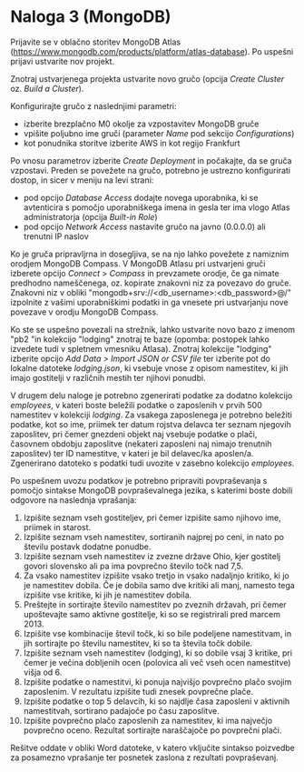 # Naloga 3 (MongoDB)

Prijavite se v oblačno storitev MongoDB Atlas (https://www.mongodb.com/products/platform/atlas-database). Po uspešni prijavi ustvarite nov projekt.

Znotraj ustvarjenega projekta ustvarite novo gručo (opcija _Create Cluster_ oz. _Build a Cluster_).

Konfigurirajte gručo z naslednjimi parametri:
- izberite brezplačno M0 okolje za vzpostavitev MongoDB gruče
- vpišite poljubno ime gruči (parameter _Name_ pod sekcijo _Configurations_)
- kot ponudnika storitve izberite AWS in kot regijo Frankfurt

Po vnosu parametrov izberite _Create Deployment_ in počakajte, da se gruča vzpostavi. Preden se povežete na gručo, potrebno je ustrezno konfigurirati dostop, in sicer v meniju na levi strani:

- pod opcijo _Database Access_ dodajte novega uporabnika, ki se avtenticira s pomočjo uporabniškega imena in gesla ter ima vlogo Atlas administratorja (opcija _Built-in Role_)
- pod opcijo _Network Access_ nastavite gručo na javno (0.0.0.0) ali trenutni IP naslov

Ko je gruča pripravljrna in dosegljiva, se na njo lahko povežete z namiznim orodjem MongoDB Compass. V MongoDB Atlasu pri ustvarjeni gruči izberete opcijo _Connect_ > _Compass_ in prevzamete orodje, če ga nimate predhodno nameščenega, oz. kopirate znakovni niz za povezavo do gruče.
Znakovni niz v obliki "mongodb+srv://<db_username>:<db_password>@<hostname>/" izpolnite z vašimi uporabniškimi podatki in ga vnesete pri ustvarjanju nove povezave v orodju MongoDB Compass.

Ko ste se uspešno povezali na strežnik, lahko ustvarite novo bazo z imenom "pb2 "in kolekcijo "lodging" znotraj te baze (opomba: postopek lahko izvedete tudi v spletnem vmesniku Atlasa). 
Znotraj kolekcije "lodging" izberite opcijo _Add Data > Import JSON or CSV file_ ter izberite pot do lokalne datoteke _lodging.json_, ki vsebuje vnose z opisom namestitev, ki jih imajo gostitelji v različnih mestih ter njihovi ponudbi.

V drugem delu naloge je potrebno zgenerirati podatke za dodatno kolekcijo _employees_, v kateri boste beležili podatke o zaposlenih v prvih 500 namestitev v kolekciji _lodging_. Za vsakega zaposlenega je potrebno beležiti podatke, kot so ime, priimek ter datum rojstva delavca ter seznam njegovih zaposlitev, pri čemer gnezdeni objekt naj vsebuje podatke o plači, časovnem obdobju zaposlitve (nekateri zaposleni naj nimajo trenutnih zaposlitev) ter ID namestitve, v kateri je bil delavec/ka aposlen/a.
Zgenerirano datoteko s podatki tudi uvozite v zasebno kolekcijo _employees_.

Po uspešnem uvozu podatkov je potrebno pripraviti povpraševanja s pomočjo sintakse MongoDB povpraševalnega jezika, s katerimi boste dobili odgovore na naslednja vprašanja:
1. Izpišite seznam vseh gostiteljev, pri čemer izpišite samo njihovo ime, priimek in starost.
2. Izpišite seznam vseh namestitev, sortiranih najprej po ceni, in nato po številu postavk dodatne ponudbe.
3. Izpišite seznam vseh namestitev iz zvezne države Ohio, kjer gostitelj govori slovensko ali pa ima povprečno število točk nad 7,5.
4. Za vsako namestitev izpišite vsako tretjo in vsako nadaljnjo kritiko, ki jo je namestitev dobila. Če je dobila samo dve kritiki ali manj, namesto tega izpišite vse kritike, ki jih je namestitev dobila.
5. Preštejte in sortirajte število namestitev po zveznih državah, pri čemer upoštevajte samo aktivne gostitelje, ki so se registrirali pred marcem 2013.
6. Izpišite vse kombinacije števil točk, ki so bile podeljene namestitvam, in jih sortirajte po številu namestitev, ki so ta števila točk dobile.
7. Izpišite seznam vseh namestitev (lodging), ki so dobile vsaj 3 kritike, pri čemer je večina dobljenih ocen (polovica ali več vseh ocen namestitve) višja od 6.
8. Izpišite podatke o namestitvi, ki ponuja najvišjo povprečno plačo svojim zaposlenim. V rezultatu izpišite tudi znesek povprečne plače.
9. Izpišite podatke o top 5 delavcih, ki so najdlje časa zaposleni v aktivnih namestitvah, sortirano padajoče po času zaposlitve.
10. Izpišite povprečno plačo zaposlenih za namestitev, ki ima največjo povprečno oceno. Rezultat sortirajte naraščajoče po povprečni plači.


Rešitve oddate v obliki Word datoteke, v katero vključite sintakso poizvedbe za posamezno vprašanje ter posnetek zaslona z rezultati povpraševanj.

